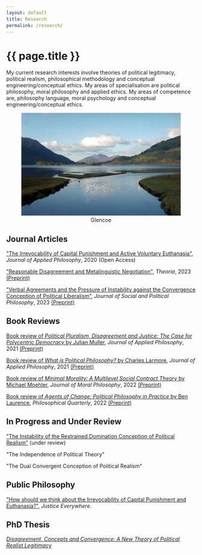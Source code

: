 ```yaml
---
layout: default
title: Research
permalink: /research/
---
```

# {{ page.title }}

My current research interests involve theories of political legitimacy, political realism, philosophical methodology and conceptual engineering/conceptual ethics. My areas of specialisation are political philosophy, moral philosophy and applied ethics. My areas of competence are, philosophy language, moral psychology and conceptual engineering/conceptual ethics.

<figure style="text-align:center;">
<img src="/assets/lake.jpg" alt="glencoe"/>
<figcaption> Glencoe </figcaption>
</figure>


## Journal Articles

["The Irrevocability of Capital Punishment and Active Voluntary Euthanasia"](https://doi.org/10.1111/japp.12478), *Journal of Applied Philosophy*, 2020 (Open Access)

["Reasonable Disagreement and Metalinguistic Negotiation"](https://doi.org/10.1111/theo.12454), *Theoria*, 2023 [(Preprint)](https://docs.google.com/document/d/18YvnHCQt9ato9P-usZJWdQpWe5PZQXsQXM8pKhSDaT0/edit?usp=share_link)

["Verbal Agreements and the Pressure of Instability against the Convergence Conception of Political Liberalism"](https://www.euppublishing.com/doi/10.3366/jspp.2023.0055), *Journal of Social and Political Philosophy*, 2023 [(Preprint)](https://docs.google.com/document/d/18vb-5PT3eEWp52EOkGNT07vYxF0OGHNJ/edit?usp=share_link&ouid=109480279836456339635&rtpof=true&sd=true)

## Book Reviews

[Book review of *Political Pluralism, Disagreement and Justice: The Case for Polycentric Democracy* by Julian Muller](https://doi.org/10.1111/japp.12494), *Journal of Applied Philosophy*, 2021 [(Preprint)](https://docs.google.com/document/d/1c0ml6b_4sprN26Qd6DfpYyZsGOtlKKngtWqv3ZRMR-k/edit?usp=sharing)

[Book review of *What is Political Philosophy?* by Charles Larmore](https://doi.org/10.1111/japp.12518), *Journal of Applied Philosophy*, 2021 [(Preprint)](https://docs.google.com/document/d/1bxygyWASwlTdRSkkfM9eWjShCQXQ28UKg1Rj9RH8mSQ/edit?usp=sharing)

[Book review of *Minimal Morality: A Multilevel Social Contract Theory* by Michael Moehler](https://doi.org/10.1163/17455243-19020002), *Journal of Moral Philosophy*, 2022 [(Preprint)](https://docs.google.com/document/d/1nSV86y9-RPJRQ3PltHQoNBsickirNsDqDW4Nor0uQ-Q/edit?usp=sharing)

[Book review of *Agents of Change: Political Philosophy in Practice* by Ben Laurence](https://doi.org/10.1093/pq/pqac025), *Philosophical Quarterly*, 2022 [(Preprint)](https://docs.google.com/document/d/1AyI6lxnvJN2B1pNoYs6ArLHRg-F2M0_iMQSxaU9jstY/edit?usp=sharing)

## In Progress and Under Review

["The Instability of the Restrained Domination Conception of Political Realism"](https://docs.google.com/document/d/1YMqCKsBhsELcWb6H0_vv6CHnyhRM93SMsw_eh0i7_VY/edit?usp=share_link) (under review)

"The Independence of Political Theory"

"The Dual Convergent Conception of Political Realism"

## Public Philosophy
["How should we think about the Irrevocability of Capital Punishment and Euthanasia?"](http://justice-everywhere.org/health/how-should-we-think-about-the-irrevocability-of-capital-punishment-and-euthanasia/), *Justice Everywhere*.

<!--
\item Three Views on Explaining Reasonable Disagreement
\item Consensus Political Liberalism and Deep Disagreement
\item Why Convergence Political Liberalism Cannot Create Stability
\item Between Consensus and Unrestrained Coercion: Two Problems for Political Realism
\item The Dual Convergent Conception of Political Realism
-->

## PhD Thesis

[*Disagreement, Concepts and Convergence: A New Theory of Political Realist Legitimacy*](http://hdl.handle.net/10023/20893)

<!--
Abstract: This thesis argues for a novel conception of political realism as a theory of political legitimacy: the Dual Convergent Conception. The thesis is framed by the thought that one way of theorising about political legitimacy involves working out how reasonable people can achieve a stable political order so that, despite their profound moral differences, they may live together governed by principles they have sufficient moral reason to affirm from within their own point of view. I argue that this ultimately involves making a special sort of argument that takes reasonable disagreement about justice seriously: a Disagreement to Legitimacy argument. This is an argument with two parts. The first part involves finding the best explanation of reasonable disagreement about justice. After arguing against all extant explanations of reasonable disagreement, I develop a novel explanation: Diverse Packages Theory. This explanation makes use of the idea of metalinguistic negotiation and empirical work in developmental psychology on concepts, to argue that the best explanation of reasonable disagreement about justice is that reasonable people possess and use diverse concepts and conceptions of justice. The second part of the Disagreement to Legitimacy argument involves proposing, on the basis of Diverse Packages Theory's explanation, how all reasonable people can have sufficient moral reason to coordinate and continue coordinating over time on coercive principles or rules that order society's basic institutions. I then argue that extant conceptions of political liberalism and political realism cannot show how reasonable people can achieve this. I then argue that by combining certain elements of the political liberal view of convergent agreements, and the political realist focus on a contextually situated acceptance of coercively enforced political principles, the Dual Convergent Conception of political realism can show how reasonable people can achieve a stable political order.
-->





